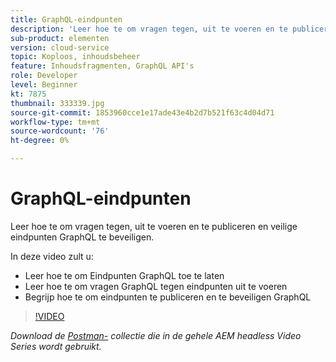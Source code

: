```yaml
---
title: GraphQL-eindpunten
description: 'Leer hoe te om vragen tegen, uit te voeren en te publiceren en veilige eindpunten GraphQL te beveiligen. '
sub-product: elementen
version: cloud-service
topic: Koploos, inhoudsbeheer
feature: Inhoudsfragmenten, GraphQL API's
role: Developer
level: Beginner
kt: 7875
thumbnail: 333339.jpg
source-git-commit: 1853960cce1e17ade43e4b2d7b521f63c4d04d71
workflow-type: tm+mt
source-wordcount: '76'
ht-degree: 0%

---
```



# GraphQL-eindpunten

Leer hoe te om vragen tegen, uit te voeren en te publiceren en veilige eindpunten GraphQL te beveiligen.

In deze video zult u:

+ Leer hoe te om Eindpunten GraphQL toe te laten
+ Leer hoe te om vragen GraphQL tegen eindpunten uit te voeren
+ Begrijp hoe te om eindpunten te publiceren en te beveiligen GraphQL

>[!VIDEO](https://video.tv.adobe.com/v/333339/?quality=12&learn=on)

_Download de  [Postman-](./assets/aem-headless-video-series.postman_collection.json) collectie die in de gehele AEM headless Video Series wordt gebruikt._
